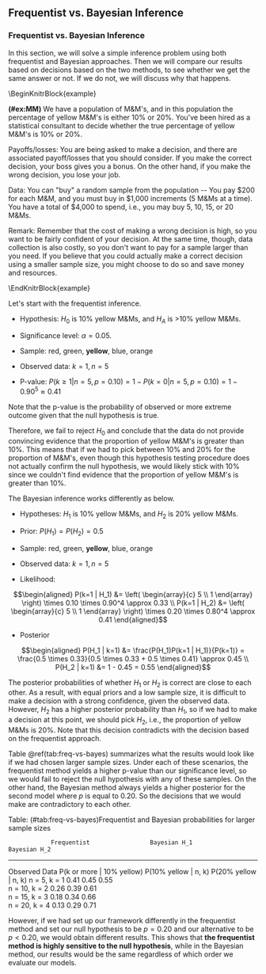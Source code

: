 ## Frequentist vs. Bayesian Inference

### Frequentist vs. Bayesian Inference

In this section, we will solve a simple inference problem using both frequentist and Bayesian approaches. Then we will compare our results based on decisions based on the two methods, to see whether we get the same answer or not. If we do not, we will discuss why that happens.

\BeginKnitrBlock{example}<div class="example"><span class="example" id="ex:MM"><strong>(\#ex:MM) </strong></span>We have a population of M&M's, and in this population the percentage of yellow M&M's is either 10% or 20%. You've been hired as a statistical consultant to decide whether the true percentage of yellow M&M's is 10% or 20%. 

Payoffs/losses: You are being asked to make a decision, and there are associated payoff/losses that you should consider. If you make the correct decision, your boss gives you a bonus. On the other hand, if you make the wrong decision, you lose your job.

Data: You can "buy" a random sample from the population -- You pay $200 for each M&M, and you must buy in $1,000 increments (5 M&Ms at a time). You have a total of $4,000 to spend, i.e., you may buy 5, 10, 15, or 20 M&Ms.

Remark: Remember that the cost of making a wrong decision is high, so you want to be fairly confident of your decision. At the same time, though, data collection is also costly, so you don't want to pay for a sample larger than you need. If you believe that you could actually make a correct decision using a smaller sample size, you might choose to do so and save money and resources.</div>\EndKnitrBlock{example}

Let's start with the frequentist inference.

* Hypothesis: $H_0$ is 10% yellow M&Ms, and $H_A$ is >10% yellow M&Ms.

* Significance level: $\alpha = 0.05$.

* Sample: red, green, **yellow**, blue, orange

* Observed data: $k=1, n=5$

* P-value: $P(k \geq 1 | n=5, p=0.10) = 1 - P(k=0 | n=5, p=0.10) = 1 - 0.90^5 \approx 0.41$

Note that the p-value is the probability of observed or more extreme outcome given that the null hypothesis is true.

Therefore, we fail to reject $H_0$ and conclude that the data do not provide convincing evidence that the proportion of yellow M&M's is greater than 10%. This means that if we had to pick between 10% and 20% for the proportion of M&M's, even though this hypothesis testing procedure does not actually confirm the null hypothesis, we would likely stick with 10% since we couldn't find evidence that the proportion of yellow M&M's is greater than 10%.

The Bayesian inference works differently as below.

* Hypotheses: $H_1$ is 10% yellow M&Ms, and $H_2$ is 20% yellow M&Ms.

* Prior: $P(H_1) = P(H_2) = 0.5$

* Sample: red, green, **yellow**, blue, orange

* Observed data: $k=1, n=5$

* Likelihood:

$$\begin{aligned}
P(k=1 | H_1) &= \left( \begin{array}{c} 5 \\ 1 \end{array} \right) \times 0.10 \times 0.90^4 \approx 0.33 \\
P(k=1 | H_2) &= \left( \begin{array}{c} 5 \\ 1 \end{array} \right) \times 0.20 \times 0.80^4 \approx 0.41
\end{aligned}$$

* Posterior

$$\begin{aligned}
P(H_1 | k=1) &= \frac{P(H_1)P(k=1 | H_1)}{P(k=1)} = \frac{0.5 \times 0.33}{0.5 \times 0.33 + 0.5 \times 0.41} \approx 0.45 \\
P(H_2 | k=1) &= 1 - 0.45 = 0.55
\end{aligned}$$

The posterior probabilities of whether $H_1$ or $H_2$ is correct are close to each other. As a result, with equal priors and a low sample size, it is difficult to make a decision with a strong confidence, given the observed data. However, $H_2$ has a higher posterior probability than $H_1$, so if we had to make a decision at this point, we should pick $H_2$, i.e., the proportion of yellow M&Ms is 20%. Note that this decision contradicts with the decision based on the frequentist approach. 

Table \@ref(tab:freq-vs-bayes) summarizes what the results would look like if we had chosen larger sample sizes. Under each of these scenarios, the frequentist method yields a higher p-value than our significance level, so we would fail to reject the null hypothesis with any of these samples. On the other hand, the Bayesian method always yields a higher posterior for the second model where $p$ is equal to 0.20. So the decisions that we would make are contradictory to each other.


Table: (\#tab:freq-vs-bayes)Frequentist and Bayesian probabilities for larger sample sizes

                Frequentist                 Bayesian H_1           Bayesian H_2         
--------------  --------------------------  ---------------------  ---------------------
Observed Data   P(k or more | 10% yellow)   P(10% yellow | n, k)   P(20% yellow | n, k) 
n = 5, k = 1    0.41                        0.45                   0.55                 
n = 10, k = 2   0.26                        0.39                   0.61                 
n = 15, k = 3   0.18                        0.34                   0.66                 
n = 20, k = 4   0.13                        0.29                   0.71                 

However, if we had set up our framework differently in the frequentist method and set our null hypothesis to be $p = 0.20$ and our alternative to be $p < 0.20$, we would obtain different results. This shows that **the frequentist method is highly sensitive to the null hypothesis**, while in the Bayesian method, our results would be the same regardless of which order we evaluate our models. 
